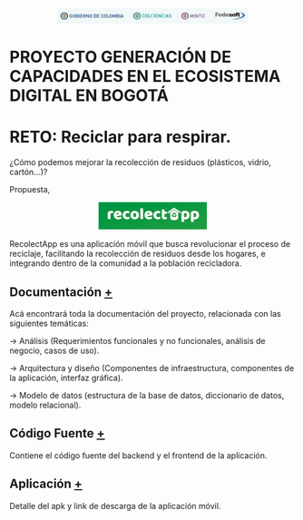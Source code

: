 [//]: # "business-support-093-recolectapp"

<p align="center">
  <img src="assets/banner_fedesoft.png">
</p>


# PROYECTO GENERACIÓN DE CAPACIDADES EN EL ECOSISTEMA DIGITAL EN BOGOTÁ 

# RETO: Reciclar para respirar.

¿Cómo podemos mejorar la recolección de residuos (plásticos, vidrio, cartón...)?

Propuesta,


 <p align="center">
  <img src="assets/title_recolectapp.png">
 </p>


RecolectApp es una aplicación móvil que busca revolucionar el proceso de reciclaje, facilitando la recolección de residuos desde los hogares, e integrando dentro de la comunidad a la población recicladora.



## Documentación [+](1-Documentacion)

Acá encontrará toda la documentación del proyecto, relacionada con las siguientes temáticas:

-> Análisis (Requerimientos funcionales y no funcionales, análisis de negocio, casos de uso).

-> Arquitectura y diseño (Componentes de infraestructura, componentes de la aplicación, interfaz gráfica).

-> Modelo de datos (estructura de la base de datos, diccionario de datos, modelo relacional).



## Código Fuente [+](2-Codigo_Fuente)

Contiene el código fuente del backend y el frontend de la aplicación.



## Aplicación [+](3-Aplicacion)

Detalle del apk y link de descarga de la aplicación móvil.

